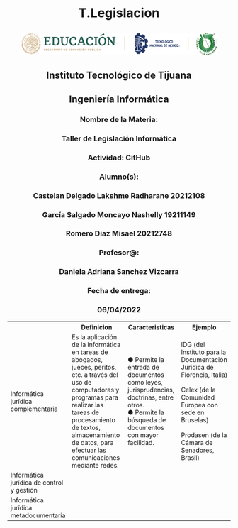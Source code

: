  # <p align="center"> T.Legislacion
<p align="center"> <img src ="../MISC/LOGO.png" /></p>
<h2 align="center">Instituto Tecnológico de Tijuana</h2>
 <h2 align="center">Ingeniería Informática</h2>
 <h3 align="center">Nombre de la Materia:</h3>
 <h3 align="center">Taller de Legislación Informática</h3>
 <h3 align="center">Actividad: GitHub</h3>
 <h3 align="center">Alumno(s):</h3><h3 align="center"> Castelan Delgado Lakshme Radharane 20212108 </h3>
 <h3 align="center">García Salgado Moncayo Nashelly 19211149</h3>
 <h3 align="center"> Romero Diaz Misael 20212748
 <h3 align="center">Profesor@:</h3>
 <h3 align="center">Daniela Adriana Sanchez Vizcarra</h3>
 <h3 align="center">Fecha de entrega:</h3>
 <h3 align="center">06/04/2022</h3>

<table>
<tr>
<th>  </th>
<th > Definicion </th>
<th> Caracteristicas </th> 
<th> Ejemplo </th>
</tr>
 <tr>
<td>Informática jurídica complementaria </td>
  <td>Es la aplicación de la
informática en tareas de
abogados, jueces, peritos,
etc. a través del uso de
computadoras y programas
para realizar las tareas de
procesamiento de textos,
almacenamiento de datos,
para efectuar las
comunicaciones mediante
redes.  </td>
<td> ● Permite la entrada de
documentos como
leyes, jurisprudencias,
doctrinas, entre otros. <br>
● Permite la búsqueda de
documentos con mayor
facilidad. </td> 
<td>IDG (del Instituto para la
Documentación Jurídica
de Florencia, Italia) <br><br>
Celex (de la Comunidad
Europea con sede en
Bruselas)<br><br>
Prodasen (de la Cámara de
Senadores, Brasil) </td>
  </tr>
 <tr>
<td> Informática jurídica de control y gestión </td>
  </tr>
 <tr>
<td> Informática jurídica metadocumentaria </td>
  </tr>

